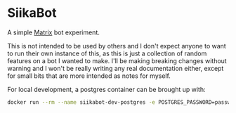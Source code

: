 # SiikaBot

A simple [Matrix](https://matrix.org) bot experiment.

This is not intended to be used by others and I don't expect anyone to want to run their own instance of this, as this is just a collection of random features on a bot I wanted to make. I'll be making breaking changes without warning and I won't be really writing any real documentation either, except for small bits that are more intended as notes for myself.

For local development, a postgres container can be brought up with:

```sh
docker run --rm --name siikabot-dev-postgres -e POSTGRES_PASSWORD=password -v "$(pwd)/postgres_data:/var/lib/postgresql/data" postgres -c log_statement=all
```
